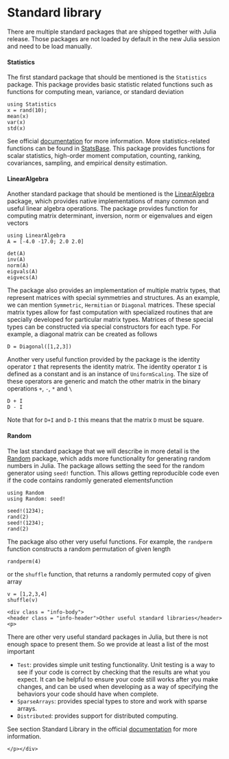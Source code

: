 # Standard library

There are multiple standard packages that are shipped together with Julia release. Those packages are not loaded by default in the new Julia session and need to be load manually.

#### Statistics

The first standard package that should be mentioned is the `Statistics` package. This package provides basic statistic related functions such as functions for computing mean, variance, or standard deviation

```@repl
using Statistics
x = rand(10);
mean(x)
var(x)
std(x)
```
See official [documentation](https://docs.julialang.org/en/v1/stdlib/Statistics/) for more information. More statistics-related functions can be found in [StatsBase](https://juliastats.org/StatsBase.jl/stable/). This package provides functions for scalar statistics, high-order moment computation, counting, ranking, covariances, sampling, and empirical density estimation.

#### LinearAlgebra

Another standard package that should be mentioned is the [LinearAlgebra](https://docs.julialang.org/en/v1/stdlib/LinearAlgebra/) package, which provides native implementations of many common and useful linear algebra operations. The package provides function for computing matrix determinant, inversion, norm or eigenvalues and eigen vectors

```@repl lingebra
using LinearAlgebra
A = [-4.0 -17.0; 2.0 2.0]

det(A)
inv(A)
norm(A)
eigvals(A)
eigvecs(A)
```
The package also provides an implementation of multiple matrix types, that represent matrices with special symmetries and structures. As an example, we can mention `Symmetric`, `Hermitian` or `Diagonal` matrices. These special matrix types allow for fast computation with specialized routines that are specially developed for particular matrix types. Matrices of these special types can be constructed via special constructors for each type. For example, a diagonal matrix can be created as follows

```@repl lingebra
D = Diagonal([1,2,3])
```
Another very useful function provided by the package is the identity operator `I` that represents the identity matrix. The identity operator `I` is defined as a constant and is an instance of `UniformScaling`. The size of these operators are generic and match the other matrix in the binary operations `+`, `-`, `*` and `\`

```@repl lingebra
D + I
D - I
```
Note that for `D+I` and `D-I` this means that the matrix `D` must be square.

#### Random

The last standard package that we will describe in more detail is the [Random](https://docs.julialang.org/en/v1/stdlib/Random/) package, which adds more functionality for generating random numbers in Julia. The package allows setting the seed for the random generator using `seed!` function. This allows getting reproducible code even if the code contains randomly generated elementsfunction

```@repl rand
using Random
using Random: seed!

seed!(1234);
rand(2)
seed!(1234);
rand(2)
```

The package also other very useful functions. For example, the `randperm` function constructs a random permutation of given length

```@repl rand
randperm(4)
```

or the `shuffle` function, that returns a randomly permuted copy of given array

```@repl rand
v = [1,2,3,4]
shuffle(v)
```

```@raw html
<div class = "info-body">
<header class = "info-header">Other useful standard libraries</header><p>
```
There are other very useful standard packages in Julia, but there is not enough space to present them. So we provide at least a list of the most important
- `Test`: provides simple unit testing functionality. Unit testing is a way to see if your code is correct by checking that the results are what you expect. It can be helpful to ensure your code still works after you make changes, and can be used when developing as a way of specifying the behaviors your code should have when complete.
- `SparseArrays`: provides special types to store and work with sparse arrays.
- `Distributed`: provides support for distributed computing.

See section Standard Library in the  official [documentation](https://docs.julialang.org/en/v1/) for more information.
```@raw html
</p></div>
```
